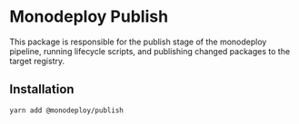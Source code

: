 # Monodeploy Publish

This package is responsible for the publish stage of the monodeploy pipeline, running lifecycle scripts, and publishing changed packages to the target registry.

## Installation

```sh
yarn add @monodeploy/publish
```
